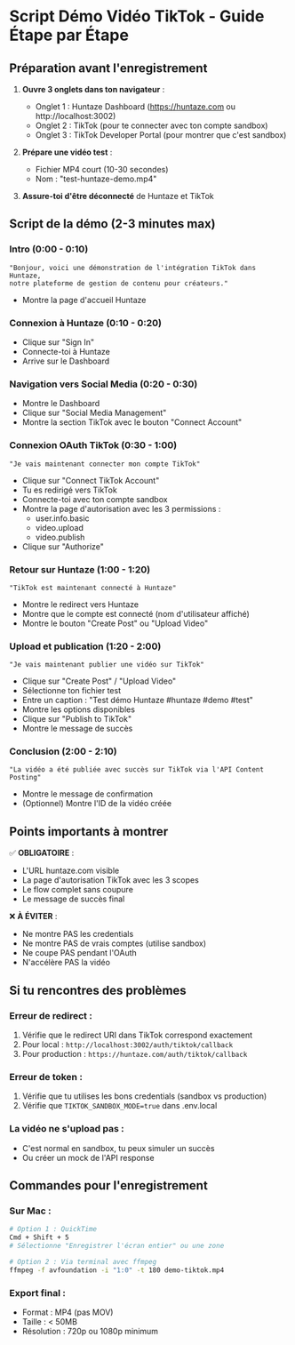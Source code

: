 # Script Démo Vidéo TikTok - Guide Étape par Étape

## Préparation avant l'enregistrement

1. **Ouvre 3 onglets dans ton navigateur** :
   - Onglet 1 : Huntaze Dashboard (https://huntaze.com ou http://localhost:3002)
   - Onglet 2 : TikTok (pour te connecter avec ton compte sandbox)
   - Onglet 3 : TikTok Developer Portal (pour montrer que c'est sandbox)

2. **Prépare une vidéo test** :
   - Fichier MP4 court (10-30 secondes)
   - Nom : "test-huntaze-demo.mp4"

3. **Assure-toi d'être déconnecté** de Huntaze et TikTok

## Script de la démo (2-3 minutes max)

### Intro (0:00 - 0:10)
```
"Bonjour, voici une démonstration de l'intégration TikTok dans Huntaze, 
notre plateforme de gestion de contenu pour créateurs."
```
- Montre la page d'accueil Huntaze

### Connexion à Huntaze (0:10 - 0:20)
- Clique sur "Sign In"
- Connecte-toi à Huntaze
- Arrive sur le Dashboard

### Navigation vers Social Media (0:20 - 0:30)
- Montre le Dashboard
- Clique sur "Social Media Management"
- Montre la section TikTok avec le bouton "Connect Account"

### Connexion OAuth TikTok (0:30 - 1:00)
```
"Je vais maintenant connecter mon compte TikTok"
```
- Clique sur "Connect TikTok Account"
- Tu es redirigé vers TikTok
- Connecte-toi avec ton compte sandbox
- Montre la page d'autorisation avec les 3 permissions :
  - user.info.basic
  - video.upload
  - video.publish
- Clique sur "Authorize"

### Retour sur Huntaze (1:00 - 1:20)
```
"TikTok est maintenant connecté à Huntaze"
```
- Montre le redirect vers Huntaze
- Montre que le compte est connecté (nom d'utilisateur affiché)
- Montre le bouton "Create Post" ou "Upload Video"

### Upload et publication (1:20 - 2:00)
```
"Je vais maintenant publier une vidéo sur TikTok"
```
- Clique sur "Create Post" / "Upload Video"
- Sélectionne ton fichier test
- Entre un caption : "Test démo Huntaze #huntaze #demo #test"
- Montre les options disponibles
- Clique sur "Publish to TikTok"
- Montre le message de succès

### Conclusion (2:00 - 2:10)
```
"La vidéo a été publiée avec succès sur TikTok via l'API Content Posting"
```
- Montre le message de confirmation
- (Optionnel) Montre l'ID de la vidéo créée

## Points importants à montrer

✅ **OBLIGATOIRE** :
- L'URL huntaze.com visible
- La page d'autorisation TikTok avec les 3 scopes
- Le flow complet sans coupure
- Le message de succès final

❌ **À ÉVITER** :
- Ne montre PAS les credentials
- Ne montre PAS de vrais comptes (utilise sandbox)
- Ne coupe PAS pendant l'OAuth
- N'accélère PAS la vidéo

## Si tu rencontres des problèmes

### Erreur de redirect :
1. Vérifie que le redirect URI dans TikTok correspond exactement
2. Pour local : `http://localhost:3002/auth/tiktok/callback`
3. Pour production : `https://huntaze.com/auth/tiktok/callback`

### Erreur de token :
1. Vérifie que tu utilises les bons credentials (sandbox vs production)
2. Vérifie que `TIKTOK_SANDBOX_MODE=true` dans .env.local

### La vidéo ne s'upload pas :
- C'est normal en sandbox, tu peux simuler un succès
- Ou créer un mock de l'API response

## Commandes pour l'enregistrement

### Sur Mac :
```bash
# Option 1 : QuickTime
Cmd + Shift + 5
# Sélectionne "Enregistrer l'écran entier" ou une zone

# Option 2 : Via terminal avec ffmpeg
ffmpeg -f avfoundation -i "1:0" -t 180 demo-tiktok.mp4
```

### Export final :
- Format : MP4 (pas MOV)
- Taille : < 50MB
- Résolution : 720p ou 1080p minimum